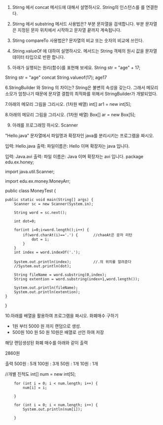 1. Stirng 에서 concat 메서드에 대해서 설명하시오.
String의 인스턴스를 를 연결한다. 

2. Stirng 에서 substring 메서드 사용법은?
부분 문자열을 검색합니다. 부분 문자열은 지정된 문자 위치에서 시작하고 문자열 끝까지 계속됩니다.

3. Stirng  compareTo 사용법은?
문자열의 비교 또는 숫자의 비교에 쓰인다.

4. String.valueOf 에 대하여 설명하시오.
메서드는 String 객체의 원시 값을 문자열 데이터 타입으로 반환 합니다.

5. 아래가 실행되는 원리(함수)를 표현해 보세요.
String str = "age" + 17;

String str = "age" concat String.valueof(17);
age17

6.StringBuilder 와 String 의 차이는?
String은 불변의 속성을 갖는다. 그래서 메모리 소모가 엄청나기 때문에 문자열 결합의 최적화를 위해서
StringBuilder가 개발되었다.

7.아래의 메모리 그림을 그리시오. (1차원 배열)
int[] ar1 = new int[5];

8.아래의 메모리 그림을 그리시오. (1차원 배열)
Box[] ar = new Box[5];

9. 아래를 프로그래밍 하시오. Scanner

"Hello.java" 문자열에서 파일명과 확장자인 java를 분리시키는 프로그램을 짜시오.

입력: Hello.java
출력: 파일이름은: Hello 이며 확장자는 java 입니다.

입력: Java.avi
출력: 파일 이름은: Java 이며 확장자는 avi 입니다.
package edu.ex.honey;

import java.util.Scanner;

import edu.ex.money.MoneyArr;

public class MoneyTest {

	public static void main(String[] args) {
		Scanner sc = new Scanner(System.in);
		
		String word = sc.next();
		
		int dot=0;
		
		for(int i=0;i<word.length();i++) {
			if(word.charAt(i)=='.') {		//chaeAt은 문자 리턴
				dot = i;
			}
		}
		int index = word.indexOf('.');
		
		System.out.println(index);			//.의 위치를 알려준다
		//System.out.println(dot);
		
		String fileName = word.substring(0,index);
		String extention = word.substring(index+1,word.length());
		
		System.out.println(fileName);
		System.out.println(extention);
	}

}

10.아래를 배열을 활용하여 프로그램을 짜시오.
화폐매수 구하기
- 1원 부터 5000 원 까지 랜덤으로 생성.
- 500원 100 원 50 원 10원은 배열로 선언 하여 저장 

해당 랜덤생성된 화폐 매수를 아래와 같이 출력

2860원 

출력
500원 : 5개 
100원 : 3개 
50원 : 1개 
10원 : 1개

//개별 진척도
int[] num = new int[5];

		for (int i = 0; i < num.length; i++) {
			num[i] = i;

		}

		for (int i = 0; i < num.length; i++) {
			System.out.println(num[i]);

		}